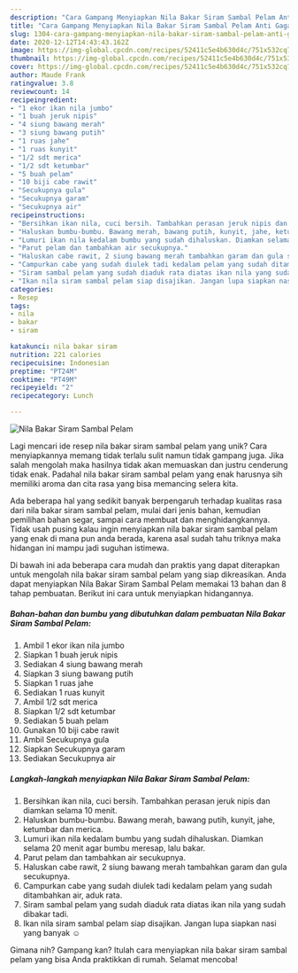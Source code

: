 ```yaml
---
description: "Cara Gampang Menyiapkan Nila Bakar Siram Sambal Pelam Anti Gagal"
title: "Cara Gampang Menyiapkan Nila Bakar Siram Sambal Pelam Anti Gagal"
slug: 1304-cara-gampang-menyiapkan-nila-bakar-siram-sambal-pelam-anti-gagal
date: 2020-12-12T14:43:43.162Z
image: https://img-global.cpcdn.com/recipes/52411c5e4b630d4c/751x532cq70/nila-bakar-siram-sambal-pelam-foto-resep-utama.jpg
thumbnail: https://img-global.cpcdn.com/recipes/52411c5e4b630d4c/751x532cq70/nila-bakar-siram-sambal-pelam-foto-resep-utama.jpg
cover: https://img-global.cpcdn.com/recipes/52411c5e4b630d4c/751x532cq70/nila-bakar-siram-sambal-pelam-foto-resep-utama.jpg
author: Maude Frank
ratingvalue: 3.8
reviewcount: 14
recipeingredient:
- "1 ekor ikan nila jumbo"
- "1 buah jeruk nipis"
- "4 siung bawang merah"
- "3 siung bawang putih"
- "1 ruas jahe"
- "1 ruas kunyit"
- "1/2 sdt merica"
- "1/2 sdt ketumbar"
- "5 buah pelam"
- "10 biji cabe rawit"
- "Secukupnya gula"
- "Secukupnya garam"
- "Secukupnya air"
recipeinstructions:
- "Bersihkan ikan nila, cuci bersih. Tambahkan perasan jeruk nipis dan diamkan selama 10 menit."
- "Haluskan bumbu-bumbu. Bawang merah, bawang putih, kunyit, jahe, ketumbar dan merica."
- "Lumuri ikan nila kedalam bumbu yang sudah dihaluskan. Diamkan selama 20 menit agar bumbu meresap, lalu bakar."
- "Parut pelam dan tambahkan air secukupnya."
- "Haluskan cabe rawit, 2 siung bawang merah tambahkan garam dan gula secukupnya."
- "Campurkan cabe yang sudah diulek tadi kedalam pelam yang sudah ditambahkan air, aduk rata."
- "Siram sambal pelam yang sudah diaduk rata diatas ikan nila yang sudah dibakar tadi."
- "Ikan nila siram sambal pelam siap disajikan. Jangan lupa siapkan nasi yang banyak ☺"
categories:
- Resep
tags:
- nila
- bakar
- siram

katakunci: nila bakar siram 
nutrition: 221 calories
recipecuisine: Indonesian
preptime: "PT24M"
cooktime: "PT49M"
recipeyield: "2"
recipecategory: Lunch

---
```



![Nila Bakar Siram Sambal Pelam](https://img-global.cpcdn.com/recipes/52411c5e4b630d4c/751x532cq70/nila-bakar-siram-sambal-pelam-foto-resep-utama.jpg)

Lagi mencari ide resep nila bakar siram sambal pelam yang unik? Cara menyiapkannya memang tidak terlalu sulit namun tidak gampang juga. Jika salah mengolah maka hasilnya tidak akan memuaskan dan justru cenderung tidak enak. Padahal nila bakar siram sambal pelam yang enak harusnya sih memiliki aroma dan cita rasa yang bisa memancing selera kita.

Ada beberapa hal yang sedikit banyak berpengaruh terhadap kualitas rasa dari nila bakar siram sambal pelam, mulai dari jenis bahan, kemudian pemilihan bahan segar, sampai cara membuat dan menghidangkannya. Tidak usah pusing kalau ingin menyiapkan nila bakar siram sambal pelam yang enak di mana pun anda berada, karena asal sudah tahu triknya maka hidangan ini mampu jadi suguhan istimewa.




Di bawah ini ada beberapa cara mudah dan praktis yang dapat diterapkan untuk mengolah nila bakar siram sambal pelam yang siap dikreasikan. Anda dapat menyiapkan Nila Bakar Siram Sambal Pelam memakai 13 bahan dan 8 tahap pembuatan. Berikut ini cara untuk menyiapkan hidangannya.

<!--inarticleads1-->

##### Bahan-bahan dan bumbu yang dibutuhkan dalam pembuatan Nila Bakar Siram Sambal Pelam:

1. Ambil 1 ekor ikan nila jumbo
1. Siapkan 1 buah jeruk nipis
1. Sediakan 4 siung bawang merah
1. Siapkan 3 siung bawang putih
1. Siapkan 1 ruas jahe
1. Sediakan 1 ruas kunyit
1. Ambil 1/2 sdt merica
1. Siapkan 1/2 sdt ketumbar
1. Sediakan 5 buah pelam
1. Gunakan 10 biji cabe rawit
1. Ambil Secukupnya gula
1. Siapkan Secukupnya garam
1. Sediakan Secukupnya air




<!--inarticleads2-->

##### Langkah-langkah menyiapkan Nila Bakar Siram Sambal Pelam:

1. Bersihkan ikan nila, cuci bersih. Tambahkan perasan jeruk nipis dan diamkan selama 10 menit.
1. Haluskan bumbu-bumbu. Bawang merah, bawang putih, kunyit, jahe, ketumbar dan merica.
1. Lumuri ikan nila kedalam bumbu yang sudah dihaluskan. Diamkan selama 20 menit agar bumbu meresap, lalu bakar.
1. Parut pelam dan tambahkan air secukupnya.
1. Haluskan cabe rawit, 2 siung bawang merah tambahkan garam dan gula secukupnya.
1. Campurkan cabe yang sudah diulek tadi kedalam pelam yang sudah ditambahkan air, aduk rata.
1. Siram sambal pelam yang sudah diaduk rata diatas ikan nila yang sudah dibakar tadi.
1. Ikan nila siram sambal pelam siap disajikan. Jangan lupa siapkan nasi yang banyak ☺




Gimana nih? Gampang kan? Itulah cara menyiapkan nila bakar siram sambal pelam yang bisa Anda praktikkan di rumah. Selamat mencoba!
